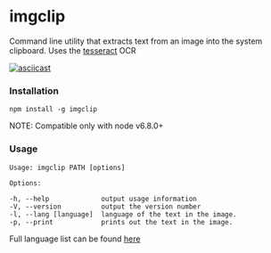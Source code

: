# imgclip

Command line utility that extracts text from an image into the system clipboard. Uses the [tesseract](https://github.com/naptha/tesseract.js) OCR

[![asciicast](https://asciinema.org/a/1n7wfprarthnh9htkavu3trkl.png)](https://asciinema.org/a/1n7wfprarthnh9htkavu3trkl)

### Installation

    npm install -g imgclip

NOTE: Compatible only with node v6.8.0+

### Usage

    Usage: imgclip PATH [options]
    
    Options:
    
    -h, --help             output usage information
    -V, --version          output the version number
    -l, --lang [language]  language of the text in the image.
    -p, --print            prints out the text in the image.
    
Full language list can be found [here](https://github.com/naptha/tesseract.js/blob/master/docs/tesseract_lang_list.md)
